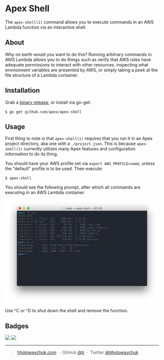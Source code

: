 
# Apex Shell

 The `apex-shell(1)` command allows you to execute commands in an AWS Lambda function via an interactive shell.

## About

 Why on earth would you want to do this? Running arbitrary commands in AWS Lambda allows you to do things such as
 verify that AWS roles have adequate permissions to interact with other resources, inspecting what environment variables
 are presented by AWS, or simply taking a peek at the file structure of a Lambda container.

## Installation

Grab a [binary release](https://github.com/apex/apex-shell/releases), or install via go-get:

```
$ go get github.com/apex/apex-shell
```

## Usage

 First thing to note is that `apex-shell(1)` requires that you run it in an Apex project directory, aka one with a `./project.json`. This is
 because `apex-shell(1)` currently utilizes many Apex features and configuration information to do its thing.

 You should have your AWS profile set via `export AWS_PROFILE=name`, unless the "default" profile is to be used. Then execute:

```
$ apex-shell
```

You should see the following prompt, after which all commands are executing _in_ an AWS Lambda container.

![AWS Lambda shell](assets/screen.png)

Use ^C or ^D to shut down the shell and remove the function.

## Badges

![](https://img.shields.io/badge/license-MIT-blue.svg)
![](https://img.shields.io/badge/status-stable-green.svg)

---

> [tjholowaychuk.com](http://tjholowaychuk.com) &nbsp;&middot;&nbsp;
> GitHub [@tj](https://github.com/tj) &nbsp;&middot;&nbsp;
> Twitter [@tjholowaychuk](https://twitter.com/tjholowaychuk)
